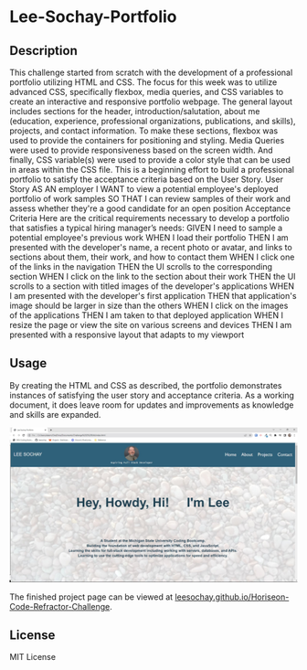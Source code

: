 # Lee-Sochay-Portfolio

## Description

This challenge started from scratch with the development of a professional portfolio utilizing HTML and CSS. The focus for this week was to utilize advanced CSS, specifically flexbox, media queries, and CSS variables to create an interactive and responsive portfolio webpage. The general layout includes sections for the header, introduction/salutation, about me (education, experience, professional organizations, publications, and skills), projects, and contact information. To make these sections, flexbox was used to provide the containers for positioning and styling. Media Queries were used to provide responsiveness based on the screen width. And finally, CSS variable(s) were used to provide a color style that can be used in areas within the CSS file.
This is a beginning effort to build a professional portfolio to satisfy the acceptance criteria based on the User Story.
User Story
AS AN employer
I WANT to view a potential employee's deployed portfolio of work samples
SO THAT I can review samples of their work and assess whether they're a good candidate for an open position
Acceptance Criteria
Here are the critical requirements necessary to develop a portfolio that satisfies a typical hiring manager’s needs:
GIVEN I need to sample a potential employee's previous work
WHEN I load their portfolio
THEN I am presented with the developer's name, a recent photo or avatar, and links to sections about them, their work, and how to contact them
WHEN I click one of the links in the navigation
THEN the UI scrolls to the corresponding section
WHEN I click on the link to the section about their work
THEN the UI scrolls to a section with titled images of the developer's applications
WHEN I am presented with the developer's first application
THEN that application's image should be larger in size than the others
WHEN I click on the images of the applications
THEN I am taken to that deployed application
WHEN I resize the page or view the site on various screens and devices
THEN I am presented with a responsive layout that adapts to my viewport

## Usage

By creating the HTML and CSS as described, the portfolio demonstrates instances of satisfying the user story and acceptance criteria. As a working document, it does leave room for updates and improvements as knowledge and skills are expanded.

![Lee Sochay Portfolio page screenshot](assets/images/LeeSochayPortfolioScreenshot.jpg)

The finished project page can be viewed at [leesochay.github.io/Horiseon-Code-Refractor-Challenge](https://leesochay.github.io/Horiseon-Code-Refractor-Challenge/).

## License

MIT License
